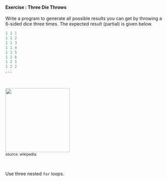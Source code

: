 #### Exercise : Three Die Throws
        
Write a program to generate all possible results you can get by throwing a <trigger for="pop:exerciseThreeDiceThrows-dice">6-sided dice</trigger> three times. The expected result (partial) is given below.

```python
1 1 1
1 1 2
1 1 3
1 1 4
1 1 5
1 1 6
1 2 1
1 2 2
...
```

<popover id="pop:exerciseThreeDiceThrows-dice" title="" placement="top">
  <div slot="content">

<img src="https://upload.wikimedia.org/wikipedia/commons/a/a5/6sided_dice.jpg" width="200" /><br>
<sub>source: wikipedia</sub>

  </div>
</popover>

<panel type="seamless" header=":bulb: see hint">

Use three nested `for` loops.

</panel>
